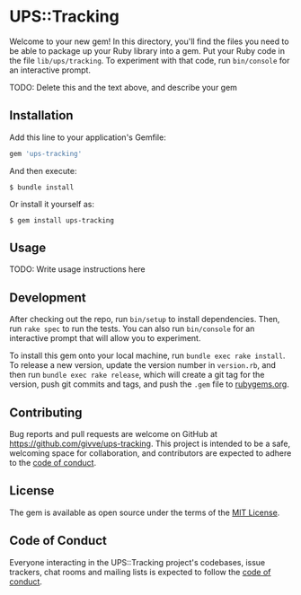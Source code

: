 # UPS::Tracking

Welcome to your new gem! In this directory, you'll find the files you need to be able to package up your Ruby library into a gem. Put your Ruby code in the file `lib/ups/tracking`. To experiment with that code, run `bin/console` for an interactive prompt.

TODO: Delete this and the text above, and describe your gem

## Installation

Add this line to your application's Gemfile:

```ruby
gem 'ups-tracking'
```

And then execute:

    $ bundle install

Or install it yourself as:

    $ gem install ups-tracking

## Usage

TODO: Write usage instructions here

## Development

After checking out the repo, run `bin/setup` to install dependencies. Then, run `rake spec` to run the tests. You can also run `bin/console` for an interactive prompt that will allow you to experiment.

To install this gem onto your local machine, run `bundle exec rake install`. To release a new version, update the version number in `version.rb`, and then run `bundle exec rake release`, which will create a git tag for the version, push git commits and tags, and push the `.gem` file to [rubygems.org](https://rubygems.org).

## Contributing

Bug reports and pull requests are welcome on GitHub at https://github.com/givve/ups-tracking. This project is intended to be a safe, welcoming space for collaboration, and contributors are expected to adhere to the [code of conduct](https://github.com/givve/ups-tracking/blob/master/CODE_OF_CONDUCT.md).


## License

The gem is available as open source under the terms of the [MIT License](https://opensource.org/licenses/MIT).

## Code of Conduct

Everyone interacting in the UPS::Tracking project's codebases, issue trackers, chat rooms and mailing lists is expected to follow the [code of conduct](https://github.com/givve/ups-tracking/blob/master/CODE_OF_CONDUCT.md).
